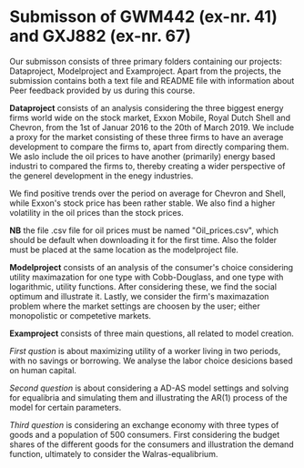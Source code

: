 # Submisson of GWM442 (ex-nr. 41) and GXJ882 (ex-nr. 67)

Our submisson consists of three primary folders containing our projects: Dataproject, Modelproject and Examproject.
Apart from the projects, the submission contains both a text file and README file with information about Peer feedback provided by us during this course.

**Dataproject** consists of an analysis considering the three biggest energy firms world wide on the stock market, Exxon Mobile, Royal Dutch Shell and Chevron, from the 1st of Januar 2016 to the 20th of March 2019.
We include a proxy for the market consisting of these three firms to have an average development to compare the firms to, apart from directly comparing them. 
We aslo include the oil prices to have another (primarily) energy based industri to compared the firms to, thereby creating a wider perspective of the generel development in the enegy industries.

We find positive trends over the period on average for Chevron and Shell, while Exxon's stock price has been rather stable. We also find a higher volatility in the oil prices than the stock prices.

**NB** the file .csv file for oil prices must be named "Oil_prices.csv", which should be default when downloading it for the first time. Also the folder must be placed at the same location as the modelproject file. 


**Modelproject** consists of an analysis of the consumer's choice considering utility maximazation for one type with Cobb-Douglass, and one type with logarithmic, utility functions.
After considering these, we find the social optimum and illustrate it. Lastly, we consider the firm's maximazation problem where the market settings are choosen by the user; either monopolistic or competetive markets.


**Examproject** consists of three main questions, all related to model creation.

*First qustion* is about maximizing utility of a worker living in two periods, with no savings or borrowing. We analyse the labor choice desicions based on human capital. 

*Second question* is about considering a AD-AS model settings and solving for equalibria and simulating them and illustrating the AR(1) process of the model for certain parameters.

*Third question* is considering an exchange economy with three types of goods and a population of 500 consumers. First considering the budget shares of the different goods for the consumers and illustration the demand function, ultimately to consider the Walras-equalibrium.